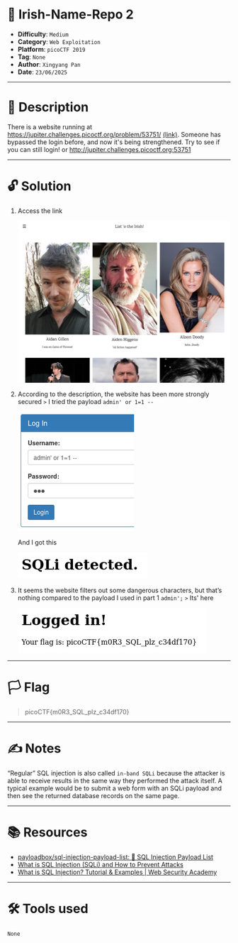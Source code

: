 # :briefcase: Irish-Name-Repo 2

- **Difficulty**: `Medium`
- **Category**: `Web Exploitation`
- **Platform**: `picoCTF 2019`
- **Tag**: `None`
- **Author**: `Xingyang Pan`
- **Date**: `23/06/2025`

---

# :pencil: Description

There is a website running at https://jupiter.challenges.picoctf.org/problem/53751/ [(link)](https://play.picoctf.org/practice/challenge/59). Someone has bypassed the login before, and now it's being strengthened. Try to see if you can still login! or http://jupiter.challenges.picoctf.org:53751

---

# :unlock: Solution

1. Access the link

    ![image1](images/image1.png)

2. According to the description, the website has been more strongly secured `>` I tried the payload `admin' or 1=1 --`

    ![image2](images/image2.png)

    And I got this

    ![image3](images/image3.png)

3. It seems the website filters out some dangerous characters, but that’s nothing compared to the payload I used in part 1 `admin';` `>` Its' here

    ![image4](images/image4.png)

---

# :white_flag: Flag

> picoCTF{m0R3_SQL_plz_c34df170}

---

# :writing_hand: Notes

“Regular” SQL injection is also called `in-band SQLi` because the attacker is able to receive results in the same way they performed the attack itself. A typical example would be to submit a web form with an SQLi payload and then see the returned database records on the same page.

---

# :books: Resources

- [payloadbox/sql-injection-payload-list: 🎯 SQL Injection Payload List](https://github.com/payloadbox/sql-injection-payload-list)
- [What is SQL Injection (SQLi) and How to Prevent Attacks](https://www.acunetix.com/websitesecurity/sql-injection/)
- [What is SQL Injection? Tutorial & Examples | Web Security Academy](https://portswigger.net/web-security/sql-injection)

---

# :hammer_and_wrench: Tools used

`None`

